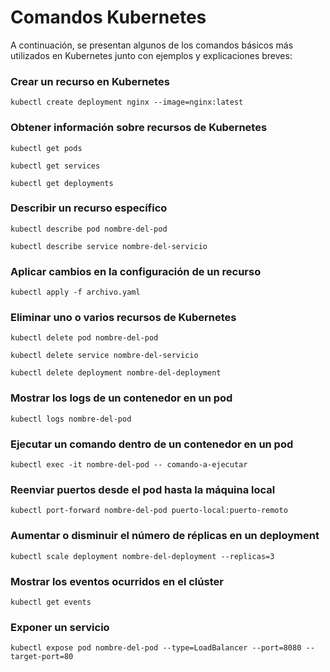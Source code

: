 # Comandos Kubernetes

A continuación, se presentan algunos de los comandos básicos más utilizados en Kubernetes junto con ejemplos y explicaciones breves:


### Crear un recurso en Kubernetes
```
kubectl create deployment nginx --image=nginx:latest
```

### Obtener información sobre recursos de Kubernetes
```
kubectl get pods
```

```
kubectl get services
```

```
kubectl get deployments
```   

### Describir un recurso específico
```
kubectl describe pod nombre-del-pod
```

```
kubectl describe service nombre-del-servicio
```

### Aplicar cambios en la configuración de un recurso
```
kubectl apply -f archivo.yaml
```

### Eliminar uno o varios recursos de Kubernetes
```
kubectl delete pod nombre-del-pod
```

```
kubectl delete service nombre-del-servicio
```

```
kubectl delete deployment nombre-del-deployment
```


### Mostrar los logs de un contenedor en un pod
```
kubectl logs nombre-del-pod
```

### Ejecutar un comando dentro de un contenedor en un pod
```
kubectl exec -it nombre-del-pod -- comando-a-ejecutar
```

### Reenviar puertos desde el pod hasta la máquina local
```
kubectl port-forward nombre-del-pod puerto-local:puerto-remoto
```

### Aumentar o disminuir el número de réplicas en un deployment
```
kubectl scale deployment nombre-del-deployment --replicas=3
```

### Mostrar los eventos ocurridos en el clúster
```
kubectl get events
```

### Exponer un servicio
```
kubectl expose pod nombre-del-pod --type=LoadBalancer --port=8080 --target-port=80
```
